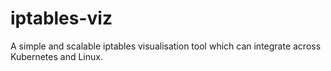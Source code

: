 # iptables-viz
A simple and scalable iptables visualisation tool which can integrate across Kubernetes and Linux.

